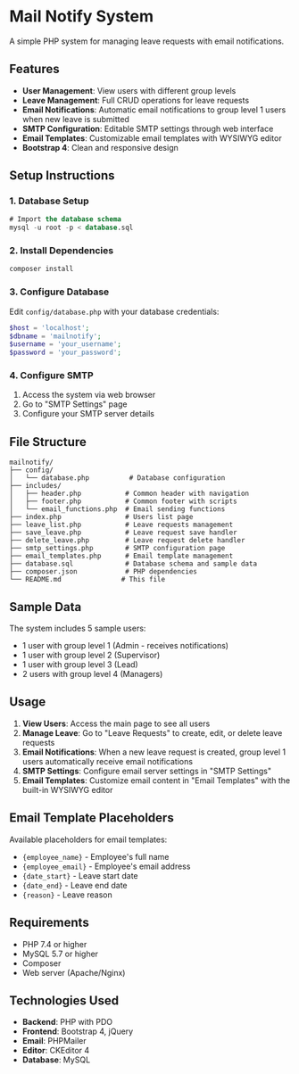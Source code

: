 # Mail Notify System

A simple PHP system for managing leave requests with email notifications.

## Features

- **User Management**: View users with different group levels
- **Leave Management**: Full CRUD operations for leave requests
- **Email Notifications**: Automatic email notifications to group level 1 users when new leave is submitted
- **SMTP Configuration**: Editable SMTP settings through web interface
- **Email Templates**: Customizable email templates with WYSIWYG editor
- **Bootstrap 4**: Clean and responsive design

## Setup Instructions

### 1. Database Setup
```sql
# Import the database schema
mysql -u root -p < database.sql
```

### 2. Install Dependencies
```bash
composer install
```

### 3. Configure Database
Edit `config/database.php` with your database credentials:
```php
$host = 'localhost';
$dbname = 'mailnotify';
$username = 'your_username';
$password = 'your_password';
```

### 4. Configure SMTP
1. Access the system via web browser
2. Go to "SMTP Settings" page
3. Configure your SMTP server details

## File Structure

```
mailnotify/
├── config/
│   └── database.php          # Database configuration
├── includes/
│   ├── header.php           # Common header with navigation
│   ├── footer.php           # Common footer with scripts
│   └── email_functions.php  # Email sending functions
├── index.php                # Users list page
├── leave_list.php           # Leave requests management
├── save_leave.php           # Leave request save handler
├── delete_leave.php         # Leave request delete handler
├── smtp_settings.php        # SMTP configuration page
├── email_templates.php      # Email template management
├── database.sql             # Database schema and sample data
├── composer.json            # PHP dependencies
└── README.md               # This file
```

## Sample Data

The system includes 5 sample users:
- 1 user with group level 1 (Admin - receives notifications)
- 1 user with group level 2 (Supervisor)
- 1 user with group level 3 (Lead)
- 2 users with group level 4 (Managers)

## Usage

1. **View Users**: Access the main page to see all users
2. **Manage Leave**: Go to "Leave Requests" to create, edit, or delete leave requests
3. **Email Notifications**: When a new leave request is created, group level 1 users automatically receive email notifications
4. **SMTP Settings**: Configure email server settings in "SMTP Settings"
5. **Email Templates**: Customize email content in "Email Templates" with the built-in WYSIWYG editor

## Email Template Placeholders

Available placeholders for email templates:
- `{employee_name}` - Employee's full name
- `{employee_email}` - Employee's email address
- `{date_start}` - Leave start date
- `{date_end}` - Leave end date
- `{reason}` - Leave reason

## Requirements

- PHP 7.4 or higher
- MySQL 5.7 or higher
- Composer
- Web server (Apache/Nginx)

## Technologies Used

- **Backend**: PHP with PDO
- **Frontend**: Bootstrap 4, jQuery
- **Email**: PHPMailer
- **Editor**: CKEditor 4
- **Database**: MySQL